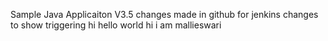 Sample Java Applicaiton V3.5
changes made in github  for jenkins
changes to show triggering
hi hello world
hi i am mallieswari
